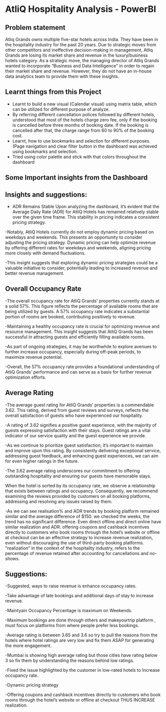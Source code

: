 # AtliQ Hospitality Analysis - PowerBI
## Problem statement

Atliq Grands owns multiple five-star hotels across India. They have been in the hospitality industry for the past 20 years. Due to strategic moves from other competitors and ineffective decision-making in management, Atliq Grands are losing its market share and revenue in the luxury/business hotels category. As a strategic move, the managing director of Atliq Grands wanted to incorporate “Business and Data Intelligence” in order to regain their market share and revenue. However, they do not have an in-house data analytics team to provide them with these insights.

## Learnt things from this Project 
- Learnt to build a new visual (Calendar visual) using matrix table, which can be utilized for different purpose of analyze. 
- By referring different cancellation polices followed by different hotels, understood that most of the hotels charge zero fee, only if the booking is cancelled before three months of booking date. If the booking is cancelled after that, the charge range from 60 to 90% of the booking cost.
- Learnt, how to use bookmarks and selection for different purposes. (Page navigation and clear filter button in the dashboard was achieved using bookmarks and selection.
- Tried using color palette and stick with that colors throughout the dashboard 

## Some Important insights from the Dashboard

## Insights and suggestions:
- ADR Remains Stable
Upon analyzing the dashboard, it’s evident that the Average Daily Rate (ADR) for AtliQ Hotels has remained relatively stable over the given time frame. This stability in pricing indicates a consistent pricing strategy.

-Notably, AtliQ Hotels currently do not employ dynamic pricing based on weekdays and weekends. This presents an opportunity to consider adjusting the pricing strategy. Dynamic pricing can help optimize revenue by offering different rates for weekdays and weekends, aligning pricing more closely with demand fluctuations.

-This insight suggests that exploring dynamic pricing strategies could be a valuable initiative to consider, potentially leading to increased revenue and better revenue management.

## Overall Occupancy Rate
-The overall occupancy rate for AtliQ Grands’ properties currently stands at a solid 57%. This figure reflects the percentage of available rooms that are being utilized by guests. A 57% occupancy rate indicates a substantial portion of rooms are booked, contributing positively to revenue.

-Maintaining a healthy occupancy rate is crucial for optimizing revenue and resource management. This insight suggests that AtliQ Grands has been successful in attracting guests and efficiently filling available rooms.

-As part of ongoing strategies, it may be worthwhile to explore avenues to further increase occupancy, especially during off-peak periods, to maximize revenue potential.

-Overall, the 57% occupancy rate provides a foundational understanding of AtliQ Grands’ performance and can serve as a basis for further revenue optimization efforts.

## Average Rating
-The average guest rating for AtliQ Grands’ properties is a commendable 3.62. This rating, derived from guest reviews and surveys, reflects the overall satisfaction of guests who have experienced our hospitality.

-A rating of 3.62 signifies a positive guest experience, with the majority of guests expressing satisfaction with their stays. Guest ratings are a vital indicator of our service quality and the guest experience we provide.

-As we continue to prioritize guest satisfaction, it’s important to maintain and improve upon this rating. By consistently delivering exceptional service, addressing guest feedback, and enhancing guest experiences, we can aim for even higher ratings in the future.

-The 3.62 average rating underscores our commitment to offering outstanding hospitality and ensuring our guests have memorable stays.

When the hotel is sorted by its occupancy rate, we observe a relationship that exists between ratings and occupancy. Consequently, we recommend examining the reviews provided by customers on all booking platforms, addressing and resolving any issues raised by them.

-As we can see realisation% and ADR trends by booking platform remained similar and the average difference of $150. we checked the weeks, the trend has no significant difference. Even direct offline and direct online have similar realization and ADR. offering coupons and cashback incentives directly to customers who book rooms through the hotel’s website or offline at checkout can be an effective strategy to increase revenue realization, even without discouraging the use of third-party booking platforms. “realization” in the context of the hospitality industry, refers to the percentage of revenue retained after accounting for cancellations and no-shows.


## Suggestions:
-Suggested, ways to raise revenue is enhance occupancy rates.

-Take advantage of late bookings and additional days of stay to increase revenue.

-Maintyain Occupancy Percentage is maximum on Weekends.

-Maximum bookings are done through others and makeyourtrip platform , must focus on platforms from where people prefer less bookings.

-Average rating is between 3.65 and 3.6 so try to pull the reasons from the hotels where hotel ratings are very low and fix them ASAP for generating the more engagement.

-Mumbai is showing high average rating but those cities have rating below 3 so fix them by understanding the reasons behind low ratings.

-Fixed the issue highlighted by the customer in low-rated hotels to Increase occupancy rate.

-Dynamic pricing strategy

-Offering coupons and cashback incentives directly to customers who book rooms through the hotel’s website or offline at checkout THUS INCREASE realization.
